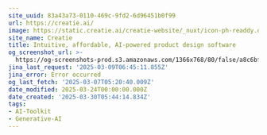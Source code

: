 ```yaml
---
site_uuid: 83a43a73-0110-469c-9fd2-6d96451b0f99
url: https://creatie.ai/
image: https://static.creatie.ai/creatie-website/_nuxt/icon-ph-readdy.dYZwGa4B.svg
site_name: Creatie
title: Intuitive, affordable, AI-powered product design software
og_screenshot_url: >-
  https://og-screenshots-prod.s3.amazonaws.com/1366x768/80/false/a8c6bfdc4fe583a8ac584cd647cef75572b07e82fff4b1188bef9e5dcccc084b.jpeg
jina_last_request: '2025-03-09T06:45:11.855Z'
jina_error: Error occurred
og_last_fetch: '2025-03-07T05:20:40.009Z'
date_modified: 2025-03-24T00:00:00.000Z
date_created: '2025-03-30T05:44:14.834Z'
tags:
- AI-Toolkit
- Generative-AI
---
```










